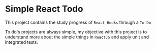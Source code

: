 # Simple React Todo

This project contains the study progress of `React Hooks` through a `To Do`

To do's projects are always simple, my objective with this project is to understand more about the simple things in `ReactJS` and apply unit and integrated tests.
